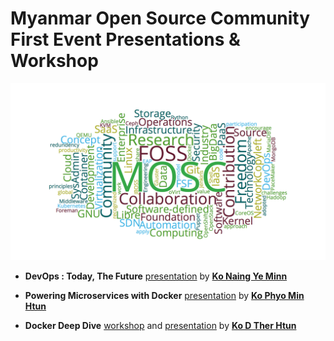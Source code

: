# Myanmar Open Source Community First Event Presentations & Workshop


![](/mosc.png)

* **DevOps : Today, The Future** [presentation](https://github.com/mm-osc/MOSC-First-Event/raw/master/Presentations/DevOps_MOSC.pptx) by **[Ko Naing Ye Minn](https://www.linkedin.com/in/naingyeminn)**

* **Powering Microservices with Docker** [presentation](https://github.com/mm-osc/MOSC-First-Event/raw/master/Presentations/Powering-Microservices-with-Docker-MOSC.pdf) by **[Ko Phyo Min Htun](https://www.linkedin.com/in/phyominhtun/)**

* **Docker Deep Dive** [workshop](https://github.com/mm-osc/MOSC-First-Event/raw/master/Docker%20Deep%20Dive%20Workship/Docker%20Deep%20Dive%20(workshop).pdf) and [presentation](https://github.com/mm-osc/MOSC-First-Event/tree/master/Docker%20Deep%20Dive%20Workship) by **[Ko D Ther Htun](https://www.linkedin.com/in/dtherhtun/)**
